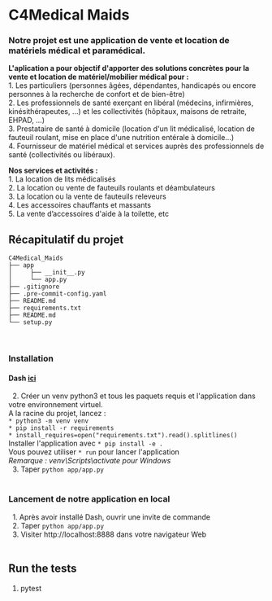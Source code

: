 # C4Medical Maids
### Notre projet est une application de vente et location de matériels médical et paramédical.


**L'aplication a pour objectif d'apporter des solutions concrètes pour la vente et location de matériel/mobilier médical pour :**  
       1. Les particuliers (personnes âgées, dépendantes, handicapés ou encore personnes à la recherche de confort et de bien-être)    
       2. Les professionnels de santé exerçant en libéral (médecins, infirmières, kinésithérapeutes, …) et les collectivités (hôpitaux, maisons de retraite, EHPAD, …)    
       3. Prestataire de santé à domicile (location d'un lit médicalisé, location de fauteuil roulant, mise en place d'une nutrition entérale à domicile…)                                                                                                                                                   
       4. Fournisseur de matériel médical et services auprès des professionnels de santé (collectivités ou libéraux).
                
**Nos services et activités :**  
 	     1. La location de lits médicalisés  
 	     2. La location ou vente de fauteuils roulants et déambulateurs    
 	     3. La location ou la vente de fauteuils releveurs   
 	     4. Les accessoires chauffants et massants  
 	     5. La vente d’accessoires d'aide à la toilette, etc    

## Récapitulatif du projet  
```
C4Medical_Maids
├── app
│     ├── __init__.py
│     └── app.py
├── .gitignore
├── .pre-commit-config.yaml
├── README.md
├── requirements.txt
├── README.md 
└── setup.py  
```

   
### Installation
#### Dash [ici](https://dash.plotly.com//)  

  2. Créer un venv python3 et tous les paquets requis et l'application dans votre environnement virtuel.  
  	       A la racine du projet, lancez :  
		   		`* python3 -m venv venv`  
           		`* pip install -r requirements`  
		        `* install_requires=open("requirements.txt").read().splitlines()`  
           Installer l'application avec `* pip install -e .`  
           Vous pouvez utiliser `* run` pour lancer l'application  
	       *Remarque : venv\Scripts\activate pour Windows*  
  3. Taper `python app/app.py`  
 
### Lancement de notre application en local
  1. Après avoir installé Dash, ouvrir une invite de commande  
  2. Taper `python app/app.py`  
  3. Visiter http://localhost:8888 dans votre navigateur Web  
 
## Run the tests  
1. pytest   